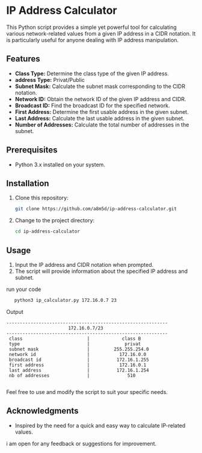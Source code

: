 # IP Address Calculator

This Python script provides a simple yet powerful tool for calculating various network-related values from a given IP address in a CIDR notation. It is particularly useful for anyone dealing with IP address manipulation.

## Features

- **Class Type:** Determine the class type of the given IP address.
- **address Type:** Privat/Public
- **Subnet Mask:** Calculate the subnet mask corresponding to the CIDR notation.
- **Network ID:** Obtain the network ID of the given IP address and CIDR.
- **Broadcast ID:** Find the broadcast ID for the specified network.
- **First Address:** Determine the first usable address in the given subnet.
- **Last Address:** Calculate the last usable address in the given subnet.
- **Number of Addresses:** Calculate the total number of addresses in the subnet.

## Prerequisites

- Python 3.x installed on your system.

## Installation

1. Clone this repository:

   ```bash
   git clone https://github.com/a8m5d/ip-address-calculator.git
   ```

2. Change to the project directory:

   ```bash
   cd ip-address-calculator
   ```

## Usage

1. Input the IP address and CIDR notation when prompted.
2. The script will provide information about the specified IP address and subnet.

run your code

```bash
   python3 ip_calculator.py 172.16.0.7 23
   ```
Output
```Output
------------------------------------------------------------
                       172.16.0.7/23                        
------------------------------------------------------------
 class                        |            class B            
 type                         |             privat            
 subnet mask                  |         255.255.254.0         
 network id                   |           172.16.0.0          
 broadcast id                 |          172.16.1.255         
 first address                |           172.16.0.1          
 last address                 |          172.16.1.254         
 nb of addresses              |              510              


```

Feel free to use and modify the script to suit your specific needs.


## Acknowledgments

- Inspired by the need for a quick and easy way to calculate IP-related values.

i am open for any feedback or suggestions for improvement.
